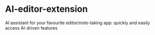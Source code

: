 # AI-editor-extension
AI assistant for your favourite editor/note-taking app: quickly and easily access AI-driven features
